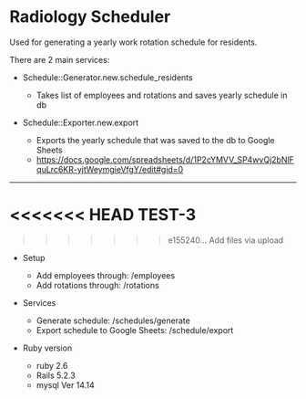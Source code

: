 # Radiology Scheduler

Used for generating a yearly work rotation schedule for residents.

There are 2 main services:
+ Schedule::Generator.new.schedule_residents
    - Takes list of employees and rotations and saves yearly schedule in db

+ Schedule::Exporter.new.export
    - Exports the yearly schedule that was saved to the db to Google Sheets
    - https://docs.google.com/spreadsheets/d/1P2cYMVV_SP4wvQj2bNlFquLrc6KR-yjtWeymgieVfgY/edit#gid=0

--------------------------------------------------------------------------
<<<<<<< HEAD
TEST-3
=======

>>>>>>> e155240... Add files via upload
* Setup
    - Add employees through: /employees
    - Add rotations through: /rotations

* Services
    - Generate schedule: /schedules/generate
    - Export schedule to Google Sheets: /schedule/export

* Ruby version
    - ruby 2.6
    - Rails 5.2.3
    - mysql  Ver 14.14 
